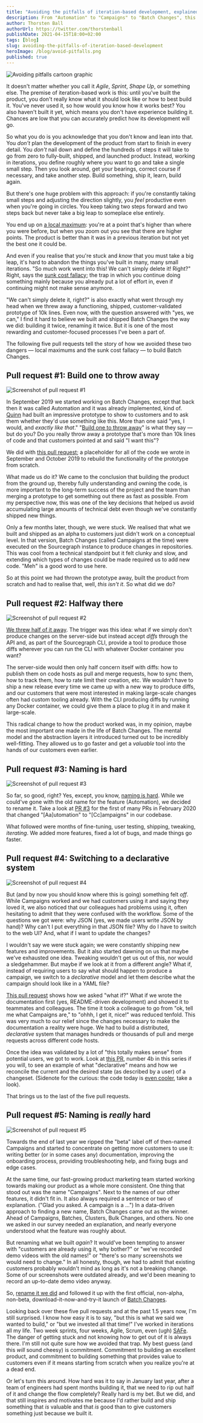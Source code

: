 ```yaml
---
title: "Avoiding the pitfalls of iteration-based development, explained in 5 pull requests"
description: From "Automation" to "Campaigns" to "Batch Changes", this is the story of how we built (and rebuilt) our latest code search product, Batch Changes, and the lessons we learned along the way.
author: Thorsten Ball
authorUrl: https://twitter.com/thorstenball
publishDate: 2021-04-15T18:00+02:00
tags: [blog]
slug: avoiding-the-pitfalls-of-iteration-based-development
heroImage: /blog/avoid-pitfalls.png
published: true
---
```


![Avoiding pitfalls cartoon graphic](/blog/avoid-pitfalls.png)

It doesn't matter whether you call it _Agile_, _Sprint_, _Shape Up_, or something
else. The premise of iteration-based work is this: until you've built the
product, you don't really know what it should look like or how to best build
it. You've never used it, so how would you know how it works best? You also
haven't built it yet, which means you don't have experience building it. Chances
are low that you can accurately predict how its development will go.

So what you do is you acknowledge that you don't know and lean into that.
You _don't_ plan the development of the product from start to finish in every
detail. You _don't_ nail down and define the hundreds of steps it will take to
go from zero to fully-built, shipped, and launched product. Instead, working
in iterations, you define roughly where you want to go and take a single
small step. Then you look around, get your bearings, correct course if
necessary, and take another step. Build something, ship it, learn, build again.

But there's one huge problem with this approach: if you're constantly taking
small steps and adjusting the direction slightly, you _feel_ productive even
when you're going in circles. You keep taking two steps forward and two steps
back but never take a big leap to someplace else entirely.

You end up on [a local maximum][localmaximum]: you're at a point that's higher
than where you were before, but when you zoom out you see that there are
higher points. The product is better than it was in a previous iteration but not yet the
best one it could be.

And even if you realise that you're stuck and _know_ that you must take a big
leap, it's hard to abandon the things you've built in many, many small
iterations. "So much work went into this! We can't simply delete it! Right?"
Right, says the [sunk cost fallacy][sunkencost]; the trap in which you continue
doing something mainly because you already put a lot of effort in, even if
continuing might not make sense anymore.

"We can't simply delete it, right?" is also exactly what went through my head
when we threw away a functioning, shipped, customer-validated prototype of 10k
lines. Even now, with the question answered with "yes, we can," I find it hard
to believe we built and shipped Batch Changes the way we did: building it
twice, renaming it twice. But it is one of the most rewarding and
customer-focused processes I've been a part of.

The following five pull requests tell the story of how we avoided these two
dangers — local maximums and the sunk cost fallacy — to build Batch Changes.

## Pull request #1: Build one to throw away

![Screenshot of pull request #1](https://sourcegraphstatic.com/blog/pitfalls-product-dev-5-prs/pull-request-1.png)

In September 2019 we started working on Batch Changes, except that back then it
was called Automation and it was already implemented, kind of. [Quinn][quinn]
had built an impressive prototype to show to customers and to ask them whether
they'd use something like this. More than one said "yes, I would, and _exactly
like that_." "[Build one to throw
away](https://wiki.c2.com/?PlanToThrowOneAway)" is what they say — but do you?
Do you really throw away a prototype that's more than 10k lines of code and that
customers pointed at and said "I want this"?

We did with [this pull request][pr1]; a placeholder for all of the code
we wrote in September and October 2019 to rebuild the functionality of the
prototype from scratch.

What made us do it? We came to the conclusion that building the product
from the ground up, thereby fully understanding and owning the code, is more
important to the long-term success of the project and the team than merging a
prototype to get something out there as fast as possible. From my perspective
now, this was one of the key decisions that helped us avoid accumulating large
amounts of technical debt even though we've constantly shipped new things.

Only a few months later, though, we were stuck. We realised that what we
built and shipped as an alpha to customers just didn't work on a conceptual
level. In that version, Batch Changes (called Campaigns at the time) were
executed on the Sourcegraph instance to produce changes in repositories. This
was cool from a technical standpoint but it felt clunky and slow, and extending
which types of changes could be made required us to add new code. "Meh" is a good
word to use here.

So at this point we had thrown the prototype away, built the product from
scratch and had to realise that, well, _this isn't it_. So what did we do?

## Pull request #2: Halfway there

![Screenshot of pull request #2](https://sourcegraphstatic.com/blog/pitfalls-product-dev-5-prs/pull-request-2.png)

[We threw half of it away][pr2]. The trigger was this idea: what if we simply
don't produce changes on the server-side but instead accept _diffs_ through
the API and, as part of the Sourcegraph CLI, provide a tool to produce those
diffs wherever you can run the CLI with whatever Docker container you want?

The server-side would then only half concern itself with diffs: how to
publish them on code hosts as pull and merge requests, how to sync them, how to
track them, how to rate limit their creation, etc. We wouldn't have to ship a
new release every time we came up with a new way to produce diffs, and our
customers that were most interested in making large-scale changes often had
custom tooling already. With the CLI producing diffs by running any Docker
container, we could give them a place to plug it in and make it large-scale.

This radical change to how the product worked was, in my opinion, maybe the
most important one made in the life of Batch Changes. The mental model and the
abstraction layers it introduced turned out to be incredibly well-fitting. They
allowed us to go faster and get a _valuable_ tool into the hands of our
customers even earlier.

## Pull request #3: Naming is hard

![Screenshot of pull request #3](https://sourcegraphstatic.com/blog/pitfalls-product-dev-5-prs/pull-request-3.png)

So far, so good, right? Yes, except, you know, [naming is
hard](https://martinfowler.com/bliki/TwoHardThings.html). While we could've
gone with the old name for the feature (Automation), we decided to rename it.
Take a look at [PR #3][pr3] for the first of many PRs in February 2020 that changed
"[Aa]utomation" to "[Cc]ampaigns" in our codebase.

What followed were months of fine-tuning, user testing, shipping, tweaking,
_iterating_. We added more features, fixed a lot of bugs, and made things go faster.

## Pull request #4: Switching to a declarative system

![Screenshot of pull request #4](https://sourcegraphstatic.com/blog/pitfalls-product-dev-5-prs/pull-request-4.png)

But (and by now you should know where this is going) something felt _off_.
While Campaigns worked and we had customers using it and saying they loved it,
we also noticed that our colleagues had problems using it, often hesitating to
admit that they were confused with the workflow. Some of the questions we got were:
why JSON (yes, we made users write JSON by hand)? Why can't I put everything in
that JSON file? Why do I have to switch to the web UI? And, what if I want to
update the changes?

I wouldn't say we were stuck again; we were constantly shipping new features
and improvements. But it also started dawning on us that maybe we've exhausted
one idea. Tweaking wouldn't get us out of this, nor would a sledgehammer. But maybe if
we look at it from a different angle? What if, instead of requiring users to say
what should happen to produce a campaign, we switch to a _declarative_ model and
let them describe what the campaign should look like in a YAML file?

[This pull request][pr4] shows how we asked "what if?" What if we wrote the
documentation first (yes, README-driven development) and showed it to teammates
and colleagues. The time it took a colleague to go from "ok, tell me what
Campaigns are," to "ohhh, I get it, nice!" was reduced tenfold. This was very much to our
relief since the changes necessary to make the documentation a reality were
huge. We had to build a distributed, _declarative_ system that manages hundreds
or thousands of pull and merge requests across different code hosts.

Once the idea was validated by a lot of "this totally makes sense" from potential
users, we got to work. Look at [this PR][pr4b], number 4b in this series if you
will, to see an example of what "declarative" means and how we reconcile the
current and the desired state (as described by a user) of a changeset. (Sidenote
for the curious: the code today is [even cooler][evencoolercode], take a look).

That brings us to the last of the five pull requests.

## Pull request #5: Naming is _really_ hard

![Screenshot of pull request #5](https://sourcegraphstatic.com/blog/pitfalls-product-dev-5-prs/pull-request-5.png)

Towards the end of last year we ripped the "beta" label off of then-named Campaigns and
started to concentrate on getting more customers to use it: writing better (or
in some cases any) documentation, improving the onboarding process, providing
troubleshooting help, and fixing bugs and edge cases.

At the same time, our fast-growing product marketing team started working towards
making our product as a whole more consistent. One thing that stood out was the
name "Campaigns". Next to the names of our other features, it didn't fit in. It
also always required a sentence or two of explanation. ("Glad you asked. A
campaign is a ...") In a data-driven approach to finding a new name, Batch
Changes came out as the winner. Ahead of Campaigns, Batches, Clusters, Bulk
Changes, and others. No one we asked in our survey needed an explanation, and nearly
everyone understood what the feature was roughly about.

But renaming what we built _again_? It would've been tempting to answer with
"customers are already using it, why bother?" or "we've recorded demo videos
with the old names!" or "there's so many screenshots we would need to change."
In all honesty, though, we had to admit that existing customers probably wouldn't mind
as long as it's not a breaking change. Some of our screenshots were outdated
already, and we'd been meaning to record an up-to-date demo video anyway.

So, [rename it we did][pr5] and followed it up with the first official,
non-alpha, non-beta, download-it-now-and-try-it launch of [Batch
Changes][launch].

Looking back over these five pull requests and at the past 1.5 years now, I'm
still surprised. I know how easy it is to say, "but this is what we said we
wanted to build," or "but we invested all that time!" I've worked in iterations
all my life. Two week sprints, four weeks, Agile, Scrum, even (ugh) [SAFe][safe].
The danger of getting stuck and not knowing how to get out of it is always there.
I'm still not quite sure how we avoided that trap. My best guess (and this
_will_ sound cheesy) is commitment. Commitment to building an excellent
product, and commitment to building something that provides value to customers even
if it means starting from scratch when you realize you're at a dead end.

Or let's turn this around. How hard was it to say in January last year, after a
team of engineers had spent months building it, that we need to rip out half of
it and change the flow completely? Really hard is my bet. But we did, and that
still inspires and motivates me because I'd rather build and ship something
that _is_ valuable and that _is_ good than to give customers something just
because we built it.

[localmaximum]: https://elezea.com/2012/09/iphone-5-local-maximum/
[sunkencost]: https://en.wikipedia.org/wiki/Sunk_cost#Fallacy_effect
[quinn]: https://about.sourcegraph.com/company/team#quinn-slack
[pr1]: https://github.com/sourcegraph/sourcegraph/pull/5482
[pr2]: https://github.com/sourcegraph/sourcegraph/pull/8008
[pr3]: https://github.com/sourcegraph/about/pull/583
[pr4]: https://github.com/sourcegraph/sourcegraph/pull/10921
[pr4b]: https://github.com/sourcegraph/sourcegraph/pull/12435
[evencoolercode]: https://sourcegraph.com/github.com/sourcegraph/sourcegraph@e863448757e09850349b8a2bd7b1e540f6a6259a/-/blob/enterprise/internal/batches/reconciler/executor.go#L91-129
[pr5]: https://github.com/sourcegraph/about/pull/2745
[launch]: https://about.sourcegraph.com/blog/introducing-batch-changes/
[safe]: https://www.google.com/search?q=scaled+agile+framework&tbm=isch
